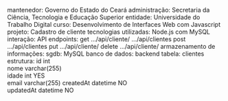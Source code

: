mantenedor: Governo do Estado do Ceará
administração: Secretaria da Ciência, Tecnologia e Educação Superior 
entidade: Universidade do Trabalho Digital
curso: Desenvolvimento de Interfaces Web com Javascript
projeto: Cadastro de cliente
tecnologias utilizadas: Node.js com MySQL 
interação: API
endpoints:
  get
  	.../api/cliente/<id>
    .../api/clientes
  post
  	.../api/clientes
  put
  	.../api/cliente/<id>
  delete
  	.../api/cliente/<id>
armazenamento de informações:
  sgdb: MySQL
  banco de dados: backend
  tabela: clientes
  estrutura:
    id	      int	          
    nome	    varchar(255)	
    idade	    int	YES			
    email	    varchar(255)
    createdAt	datetime	NO			
    updatedAt	datetime	NO			
